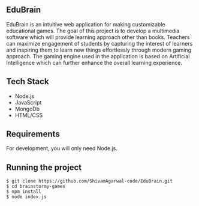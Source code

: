 ## EduBrain
EduBrain is an intuitive web application for making customizable educational games. The goal of this project is to develop a multimedia software which will provide learning approach other than books. Teachers can maximize engagement of students by capturing the interest of learners and inspiring them to learn new things effortlessly through modern gaming approach. The gaming engine used in the application is based on Artificial Intelligence which can further enhance the overall learning experience.


## Tech Stack
- Node.js 
- JavaScript
- MongoDb
- HTML/CSS

## Requirements

For development, you will only need Node.js.

## Running the project

    $ git clone https://github.com/ShivamAgarwal-code/EduBrain.git
    $ cd brainstormy-games
    $ npm install
    $ node index.js
